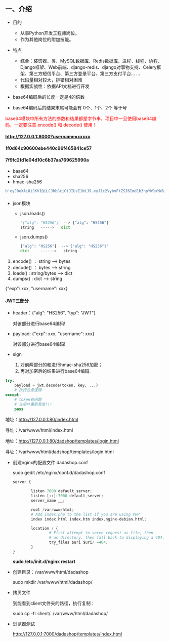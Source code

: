 

## 一、介绍

* 目的
  * 从事Python开发工程师岗位。
  * 作为其他岗位的附加技能。
* 特点
  * 综合：装饰器、类、MySQL数据库、Redis数据库、进程、线程、协程、Django框架、Web前端、django-redis、django对事物支持、Celery框架、第三方短信平台、第三方登录平台、第三方支付平台... ...
  * 代码量相对较大，排错相对困难
  * 根据实战性：依据API文档进行开发







* base64编码后的长度一定是4的倍数
* base64编码后的结果末尾可能会有 0个、1个、2个 等于号

<font color=red>base64模块中所有方法的参数和结果都是字节串，项目中一旦使用base64编码，一定要注意 encode() 和 decode() 使用！</font>



#### http://127.0.0.1:8000?username=xxxxx



#### 1f0d64c90600ebe440c96f465841ce57

#### 7f9fc2fd1e04d10c6b37aa769625990a



* base64
* sha256
* hmac-sha256

```python
b'eyJ0eXAiOiJKV1QiLCJhbGciOiJIUzI1NiJ9.eyJ1c2VybmFtZSI6Imd1b3hpYW9uYW8iLCJpc3MiOiJnZ2cifQ.Zzg1u55DCBqPRGf9z3-NAn4kbA-MJN83SxyLFfc5mmM'
```

#### 

* json模块

  * json.loads()

    ```python
    '{"alg": "HS256"}' --> {"alg": "HS256"}
    string   ----->   dict
    ```

  * json.dumps()

    ```python
    {"alg": "HS256"}  -->'{"alg": "HS256"}'
    dict     ------>   string
    ```

    

1. encode()  ： string  -->   bytes
2. decode() ：  bytes  -->   string
3. loads()     :     string/bytes  -->  dict
4. dumps()  :     dict     -->   string



{"exp": xxx, "username": xxx}





#### JWT三部分

* header：{"alg": "HS256", "typ": "JWT"}

  对该部分进行base64编码!

* payload: {"exp": xxx, "username": xxx}

  对该部分进行base64编码!

* sign

  1. 对前两部分的和进行hmac-sha256加密；
  2. 再对加密后的结果进行base64编码.



```python
try:
    payload = jwt.decode(token, key, ...)
    # 执行业务逻辑
except:
    # token有问题
    # 让用户重新登录!!!
    pass
```





地址：http://127.0.0.1:80/index.html

寻址：/var/www/html/index.html



地址：http://127.0.0.1:80/dadshop/templates/login.html

寻址：/var/www/html/dadshop/templates/login.html





* 创建nginx的配置文件 dadashop.conf

  sudo gedit /etc/nginx/conf.d/dadashop.conf

  ```python
  server {
          
          listen 7000 default_server;
          listen [::]:7000 default_server;
          server_name __;
  
          root /var/www/html;
          # Add index.php to the list if you are using PHP
          index index.html index.htm index.nginx-debian.html;
  
          location / {
                  # First attempt to serve request as file, then
                  # as directory, then fall back to displaying a 404.
                  try_files $uri $uri/ =404;
          }
  }
  ```

  **sudo /etc/init.d/nginx restart**

* 创建目录：/var/www/html/dadashop

  sudo mkdir /var/www/html/dadashop/

* 拷贝文件

  到能看到client文件夹的路径，执行复制：

  sudo cp -fr client/.  /var/www/html/dadashop/

* 浏览器测试

  http://127.0.0.1:7000/dadashop/templates/index.html





